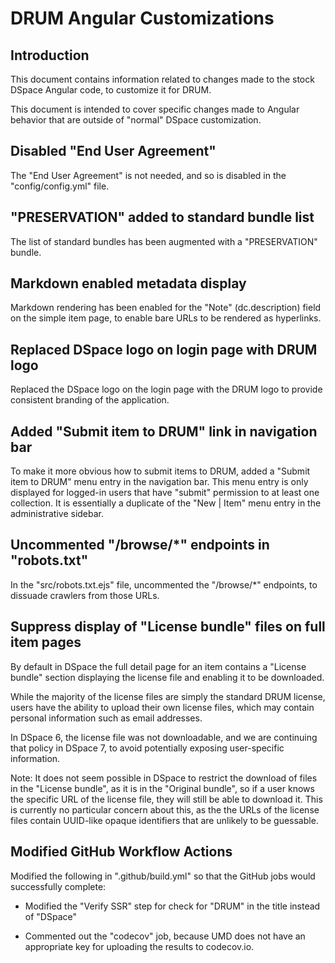 # DRUM Angular Customizations

## Introduction

This document contains information related to changes made to the stock DSpace
Angular code, to customize it for DRUM.

This document is intended to cover specific changes made to Angular behavior
that are outside of "normal" DSpace customization.

## Disabled "End User Agreement"

The "End User Agreement" is not needed, and so is disabled in the
"config/config.yml" file.

## "PRESERVATION" added to standard bundle list

The list of standard bundles has been augmented with a "PRESERVATION" bundle.

## Markdown enabled metadata display

Markdown rendering has been enabled for the "Note" (dc.description) field
on the simple item page, to enable bare URLs to be rendered as hyperlinks.

## Replaced DSpace logo on login page with DRUM logo

Replaced the DSpace logo on the login page with the DRUM logo to provide
consistent branding of the application.

## Added "Submit item to DRUM" link in navigation bar

To make it more obvious how to submit items to DRUM, added a
"Submit item to DRUM" menu entry in the navigation bar. This menu entry is only
displayed for logged-in users that have "submit" permission to at least one
collection. It is essentially a duplicate of the "New | Item" menu
entry in the administrative sidebar.

## Uncommented "/browse/*" endpoints in "robots.txt"

In the "src/robots.txt.ejs" file, uncommented the "/browse/*" endpoints, to
dissuade crawlers from those URLs.

## Suppress display of "License bundle" files on full item pages

By default in DSpace the full detail page for an item contains a
"License bundle" section displaying the license file and enabling it to be
downloaded.

While the majority of the license files are simply the standard DRUM license,
users have the ability to upload their own license files, which may contain
personal information such as email addresses.

In DSpace 6, the license file was not downloadable, and we are continuing that
policy in DSpace 7, to avoid potentially exposing user-specific information.

Note: It does not seem possible in DSpace to restrict the download of files in
the "License bundle", as it is in the "Original bundle", so if a user knows the
specific URL of the license file, they will still be able to download it. This
is currently no particular concern about this, as the the URLs of the license
files contain UUID-like opaque identifiers that are unlikely to be guessable.

## Modified GitHub Workflow Actions

Modified the following in ".github/build.yml" so that the GitHub jobs would
successfully complete:

* Modified the "Verify SSR" step for check for "DRUM" in the title instead of
  "DSpace"

* Commented out the "codecov" job, because UMD does not have an appropriate key
  for uploading the results to codecov.io.
